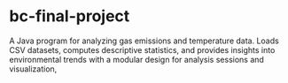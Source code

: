 # bc-final-project
A Java program for analyzing gas emissions and temperature data. Loads CSV datasets, computes descriptive statistics, and provides insights into environmental trends with a modular design for analysis sessions and visualization,
